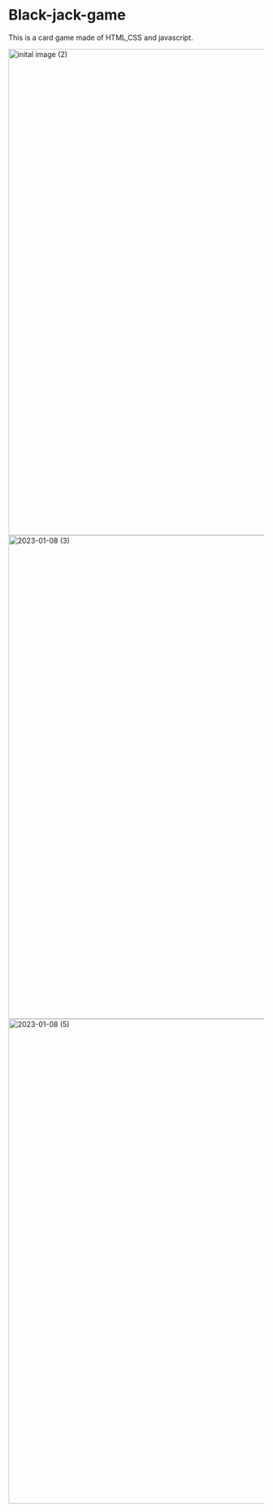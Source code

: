 # Black-jack-game

This is a card game made of HTML,CSS and javascript.

<img width="956" alt="inital image (2)" src="https://user-images.githubusercontent.com/88877947/211170900-7b2c145c-db08-4b46-95b1-efc00aefd086.png">

<img width="951" alt="2023-01-08 (3)" src="https://user-images.githubusercontent.com/88877947/211170754-66f92023-7cd0-4795-b96d-d6ad4bea360f.png">
<img width="953" alt="2023-01-08 (5)" src="https://user-images.githubusercontent.com/88877947/211170936-407dddb4-aff8-4781-8877-a2b830934d9d.png">
